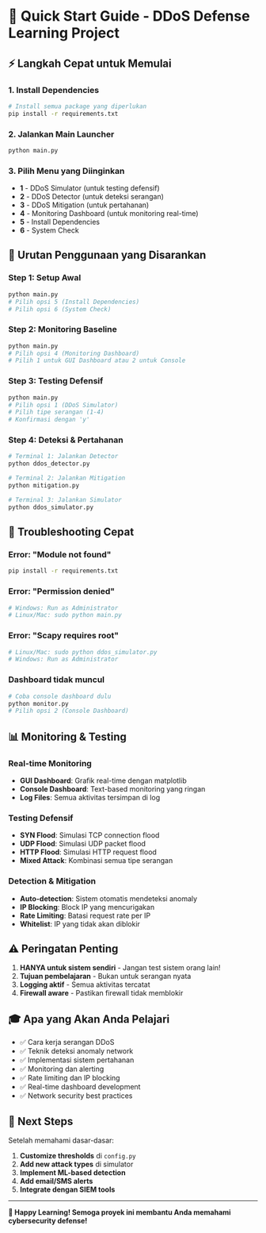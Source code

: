 # 🚀 Quick Start Guide - DDoS Defense Learning Project

## ⚡ Langkah Cepat untuk Memulai

### 1. **Install Dependencies**
```bash
# Install semua package yang diperlukan
pip install -r requirements.txt
```

### 2. **Jalankan Main Launcher**
```bash
python main.py
```

### 3. **Pilih Menu yang Diinginkan**
- **1** - DDoS Simulator (untuk testing defensif)
- **2** - DDoS Detector (untuk deteksi serangan)
- **3** - DDoS Mitigation (untuk pertahanan)
- **4** - Monitoring Dashboard (untuk monitoring real-time)
- **5** - Install Dependencies
- **6** - System Check

## 🎯 **Urutan Penggunaan yang Disarankan**

### **Step 1: Setup Awal**
```bash
python main.py
# Pilih opsi 5 (Install Dependencies)
# Pilih opsi 6 (System Check)
```

### **Step 2: Monitoring Baseline**
```bash
python main.py
# Pilih opsi 4 (Monitoring Dashboard)
# Pilih 1 untuk GUI Dashboard atau 2 untuk Console
```

### **Step 3: Testing Defensif**
```bash
python main.py
# Pilih opsi 1 (DDoS Simulator)
# Pilih tipe serangan (1-4)
# Konfirmasi dengan 'y'
```

### **Step 4: Deteksi & Pertahanan**
```bash
# Terminal 1: Jalankan Detector
python ddos_detector.py

# Terminal 2: Jalankan Mitigation
python mitigation.py

# Terminal 3: Jalankan Simulator
python ddos_simulator.py
```

## 🔧 **Troubleshooting Cepat**

### **Error: "Module not found"**
```bash
pip install -r requirements.txt
```

### **Error: "Permission denied"**
```bash
# Windows: Run as Administrator
# Linux/Mac: sudo python main.py
```

### **Error: "Scapy requires root"**
```bash
# Linux/Mac: sudo python ddos_simulator.py
# Windows: Run as Administrator
```

### **Dashboard tidak muncul**
```bash
# Coba console dashboard dulu
python monitor.py
# Pilih opsi 2 (Console Dashboard)
```

## 📊 **Monitoring & Testing**

### **Real-time Monitoring**
- **GUI Dashboard**: Grafik real-time dengan matplotlib
- **Console Dashboard**: Text-based monitoring yang ringan
- **Log Files**: Semua aktivitas tersimpan di log

### **Testing Defensif**
- **SYN Flood**: Simulasi TCP connection flood
- **UDP Flood**: Simulasi UDP packet flood  
- **HTTP Flood**: Simulasi HTTP request flood
- **Mixed Attack**: Kombinasi semua tipe serangan

### **Detection & Mitigation**
- **Auto-detection**: Sistem otomatis mendeteksi anomaly
- **IP Blocking**: Block IP yang mencurigakan
- **Rate Limiting**: Batasi request rate per IP
- **Whitelist**: IP yang tidak akan diblokir

## ⚠️ **Peringatan Penting**

1. **HANYA untuk sistem sendiri** - Jangan test sistem orang lain!
2. **Tujuan pembelajaran** - Bukan untuk serangan nyata
3. **Logging aktif** - Semua aktivitas tercatat
4. **Firewall aware** - Pastikan firewall tidak memblokir

## 🎓 **Apa yang Akan Anda Pelajari**

- ✅ Cara kerja serangan DDoS
- ✅ Teknik deteksi anomaly network
- ✅ Implementasi sistem pertahanan
- ✅ Monitoring dan alerting
- ✅ Rate limiting dan IP blocking
- ✅ Real-time dashboard development
- ✅ Network security best practices

## 🚀 **Next Steps**

Setelah memahami dasar-dasar:
1. **Customize thresholds** di `config.py`
2. **Add new attack types** di simulator
3. **Implement ML-based detection**
4. **Add email/SMS alerts**
5. **Integrate dengan SIEM tools**

---

**🎯 Happy Learning! Semoga proyek ini membantu Anda memahami cybersecurity defense!**
